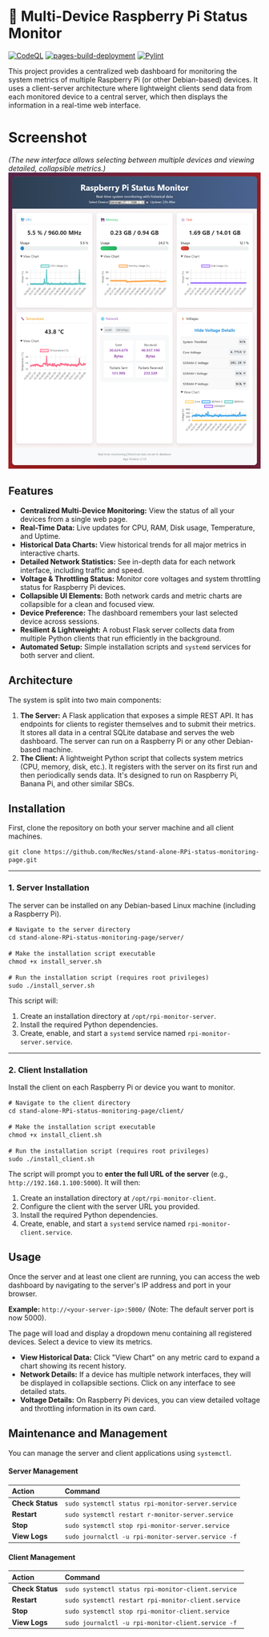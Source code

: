 # 🍓 Multi-Device Raspberry Pi Status Monitor

[![CodeQL](https://github.com/RecNes/Multi-device-RPi-status-monitor/actions/workflows/github-code-scanning/codeql/badge.svg)](https://github.com/RecNes/Multi-device-RPi-status-monitor/actions/workflows/github-code-scanning/codeql)
[![pages-build-deployment](https://github.com/RecNes/Multi-device-RPi-status-monitor/actions/workflows/pages/pages-build-deployment/badge.svg)](https://github.com/RecNes/Multi-device-RPi-status-monitor/actions/workflows/pages/pages-build-deployment)
[![Pylint](https://github.com/RecNes/Multi-device-RPi-status-monitor/actions/workflows/pylint.yml/badge.svg)](https://github.com/RecNes/Multi-device-RPi-status-monitor/actions/workflows/pylint.yml)

This project provides a centralized web dashboard for monitoring the system metrics of multiple Raspberry Pi (or other Debian-based) devices. It uses a client-server architecture where lightweight clients send data from each monitored device to a central server, which then displays the information in a real-time web interface.

# Screenshot
*(The new interface allows selecting between multiple devices and viewing detailed, collapsible metrics.)*
<img src="screen_shot.png" alt="Project Logo" />

## Features

*   **Centralized Multi-Device Monitoring:** View the status of all your devices from a single web page.
*   **Real-Time Data:** Live updates for CPU, RAM, Disk usage, Temperature, and Uptime.
*   **Historical Data Charts:** View historical trends for all major metrics in interactive charts.
*   **Detailed Network Statistics:** See in-depth data for each network interface, including traffic and speed.
*   **Voltage & Throttling Status:** Monitor core voltages and system throttling status for Raspberry Pi devices.
*   **Collapsible UI Elements:** Both network cards and metric charts are collapsible for a clean and focused view.
*   **Device Preference:** The dashboard remembers your last selected device across sessions.
*   **Resilient & Lightweight:** A robust Flask server collects data from multiple Python clients that run efficiently in the background.
*   **Automated Setup:** Simple installation scripts and `systemd` services for both server and client.

## Architecture

The system is split into two main components:

1.  **The Server:** A Flask application that exposes a simple REST API. It has endpoints for clients to register themselves and to submit their metrics. It stores all data in a central SQLite database and serves the web dashboard. The server can run on a Raspberry Pi or any other Debian-based machine.
2.  **The Client:** A lightweight Python script that collects system metrics (CPU, memory, disk, etc.). It registers with the server on its first run and then periodically sends data. It's designed to run on Raspberry Pi, Banana Pi, and other similar SBCs.

## Installation

First, clone the repository on both your server machine and all client machines.

    git clone https://github.com/RecNes/stand-alone-RPi-status-monitoring-page.git

---

### 1. Server Installation

The server can be installed on any Debian-based Linux machine (including a Raspberry Pi).

    # Navigate to the server directory
    cd stand-alone-RPi-status-monitoring-page/server/

    # Make the installation script executable
    chmod +x install_server.sh

    # Run the installation script (requires root privileges)
    sudo ./install_server.sh

This script will:
1.  Create an installation directory at `/opt/rpi-monitor-server`.
2.  Install the required Python dependencies.
3.  Create, enable, and start a `systemd` service named `rpi-monitor-server.service`.

---

### 2. Client Installation

Install the client on each Raspberry Pi or device you want to monitor.

    # Navigate to the client directory
    cd stand-alone-RPi-status-monitoring-page/client/

    # Make the installation script executable
    chmod +x install_client.sh

    # Run the installation script (requires root privileges)
    sudo ./install_client.sh

The script will prompt you to **enter the full URL of the server** (e.g., `http://192.168.1.100:5000`). It will then:
1.  Create an installation directory at `/opt/rpi-monitor-client`.
2.  Configure the client with the server URL you provided.
3.  Install the required Python dependencies.
4.  Create, enable, and start a `systemd` service named `rpi-monitor-client.service`.

## Usage

Once the server and at least one client are running, you can access the web dashboard by navigating to the server's IP address and port in your browser.

**Example:** `http://<your-server-ip>:5000/` (Note: The default server port is now 5000).

The page will load and display a dropdown menu containing all registered devices. Select a device to view its metrics.

*   **View Historical Data:** Click "View Chart" on any metric card to expand a chart showing its recent history.
*   **Network Details:** If a device has multiple network interfaces, they will be displayed in collapsible sections. Click on any interface to see detailed stats.
*   **Voltage Details:** On Raspberry Pi devices, you can view detailed voltage and throttling information in its own card.

## Maintenance and Management

You can manage the server and client applications using `systemctl`.

#### Server Management

| Action          | Command                                           |
| :-------------- | :------------------------------------------------ |
| **Check Status**| `sudo systemctl status rpi-monitor-server.service`|
| **Restart**     | `sudo systemctl restart r-monitor-server.service`|
| **Stop**        | `sudo systemctl stop rpi-monitor-server.service`  |
| **View Logs**   | `sudo journalctl -u rpi-monitor-server.service -f`|

#### Client Management

| Action          | Command                                           |
| :-------------- | :------------------------------------------------ |
| **Check Status**| `sudo systemctl status rpi-monitor-client.service`|
| **Restart**     | `sudo systemctl restart rpi-monitor-client.service`|
| **Stop**        | `sudo systemctl stop rpi-monitor-client.service`  |
| **View Logs**   | `sudo journalctl -u rpi-monitor-client.service -f`|